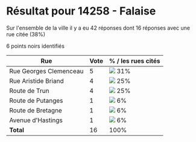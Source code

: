 # Résultat pour 14258 - Falaise

Sur l'ensemble de la ville il y a eu 42 réponses dont 16 réponses avec une rue citée (38%)

6 points noirs identifiés

| Rue | Vote | % / les rues cités|
|-----|------|-------------------|
| Rue Georges Clemenceau | 5 | <img src="../../img/bar_31.gif" />&nbsp;31%|
| Rue Aristide Briand | 4 | <img src="../../img/bar_25.gif" />&nbsp;25%|
| Route de Trun | 4 | <img src="../../img/bar_25.gif" />&nbsp;25%|
| Route de Putanges | 1 | <img src="../../img/bar_6.gif" />&nbsp;6%|
| Route de Bretagne | 1 | <img src="../../img/bar_6.gif" />&nbsp;6%|
| Avenue d'Hastings | 1 | <img src="../../img/bar_6.gif" />&nbsp;6%|
| **Total** | 16 | 100%|
